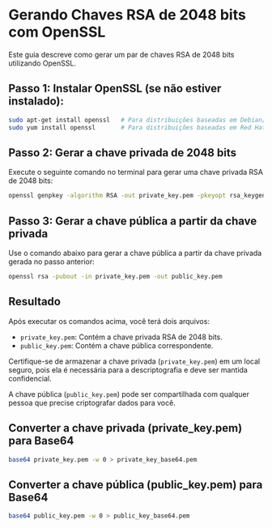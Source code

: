 # Gerando Chaves RSA de 2048 bits com OpenSSL

Este guia descreve como gerar um par de chaves RSA de 2048 bits utilizando OpenSSL.

## Passo 1: Instalar OpenSSL (se não estiver instalado):

```bash
sudo apt-get install openssl   # Para distribuições baseadas em Debian/Ubuntu
sudo yum install openssl       # Para distribuições baseadas em Red Hat/CentOS

```

## Passo 2: Gerar a chave privada de 2048 bits

Execute o seguinte comando no terminal para gerar uma chave privada RSA de 2048 bits:

```bash
openssl genpkey -algorithm RSA -out private_key.pem -pkeyopt rsa_keygen_bits:2048
```

## Passo 3: Gerar a chave pública a partir da chave privada

Use o comando abaixo para gerar a chave pública a partir da chave privada gerada no passo anterior:

```bash
openssl rsa -pubout -in private_key.pem -out public_key.pem
```

## Resultado

Após executar os comandos acima, você terá dois arquivos:

- `private_key.pem`: Contém a chave privada RSA de 2048 bits.
- `public_key.pem`: Contém a chave pública correspondente.

Certifique-se de armazenar a chave privada (`private_key.pem`) em um local seguro, pois ela é necessária para a descriptografia e deve ser mantida confidencial.

A chave pública (`public_key.pem`) pode ser compartilhada com qualquer pessoa que precise criptografar dados para você.


## Converter a chave privada (private_key.pem) para Base64

```bash
base64 private_key.pem -w 0 > private_key_base64.pem
```

## Converter a chave pública (public_key.pem) para Base64

```bash
base64 public_key.pem -w 0 > public_key_base64.pem
```